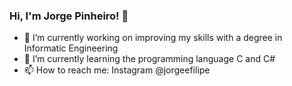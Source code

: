 ### Hi, I'm Jorge Pinheiro! 👋

- 🔭 I’m currently working on improving my skills with a degree in Informatic Engineering 
- 🌱 I’m currently learning the programming language C and C#
- 📫 How to reach me: Instagram @jorgeefilipe
